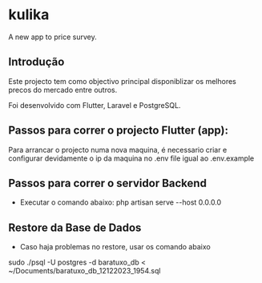 # kulika

A new app to price survey.

## Introdução

Este projecto tem como objectivo principal disponiblizar
os melhores precos do mercado entre outros.

Foi desenvolvido com Flutter, Laravel  e PostgreSQL.


## Passos para correr o projecto Flutter (app):

Para arrancar o projecto numa nova maquina, é necessario
criar e configurar devidamente o ip da maquina no .env file 
igual ao .env.example

## Passos para correr o servidor Backend

- Executar o comando abaixo:
php artisan serve --host 0.0.0.0


## Restore da Base de Dados
- Caso haja problemas no restore, usar os comando abaixo

sudo ./psql -U postgres -d baratuxo_db < ~/Documents/baratuxo_db_12122023_1954.sql
